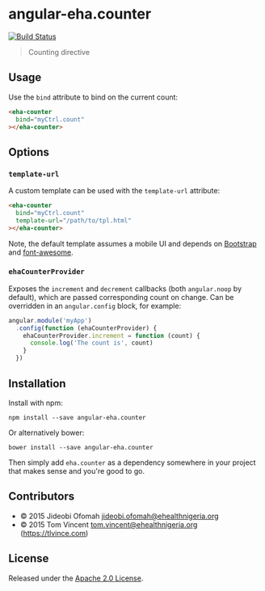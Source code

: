 # angular-eha.counter

[![Build Status][travis-image]][travis-url]

> Counting directive

[travis-image]: https://img.shields.io/travis/eHealthAfrica/angular-eha.counter.svg
[travis-url]: https://travis-ci.org/eHealthAfrica/angular-eha.counter

## Usage

Use the `bind` attribute to bind on the current count:

```html
<eha-counter
  bind="myCtrl.count"
></eha-counter>
```

## Options

### `template-url`

A custom template can be used with the `template-url` attribute:

```html
<eha-counter
  bind="myCtrl.count"
  template-url="/path/to/tpl.html"
></eha-counter>
```

Note, the default template assumes a mobile UI and depends on [Bootstrap][] and
[font-awesome][].

[bootstrap]: http://getbootstrap.com
[font-awesome]: http://fontawesome.io

### `ehaCounterProvider`

Exposes the `increment` and `decrement` callbacks (both `angular.noop` by
default), which are passed corresponding count on change. Can be overridden in
an `angular.config` block, for example:

```js
angular.module('myApp')
  .config(function (ehaCounterProvider) {
    ehaCounterProvider.increment = function (count) {
      console.log('The count is', count)
    }
  })
```

## Installation

Install with npm:

    npm install --save angular-eha.counter

Or alternatively bower:

    bower install --save angular-eha.counter

Then simply add `eha.counter` as a dependency somewhere in your project
that makes sense and you're good to go.

## Contributors

* © 2015 Jideobi Ofomah <jideobi.ofomah@ehealthnigeria.org>
* © 2015 Tom Vincent <tom.vincent@ehealthnigeria.org> (https://tlvince.com)

## License

Released under the [Apache 2.0 License][license].

[license]: http://www.apache.org/licenses/LICENSE-2.0.html
